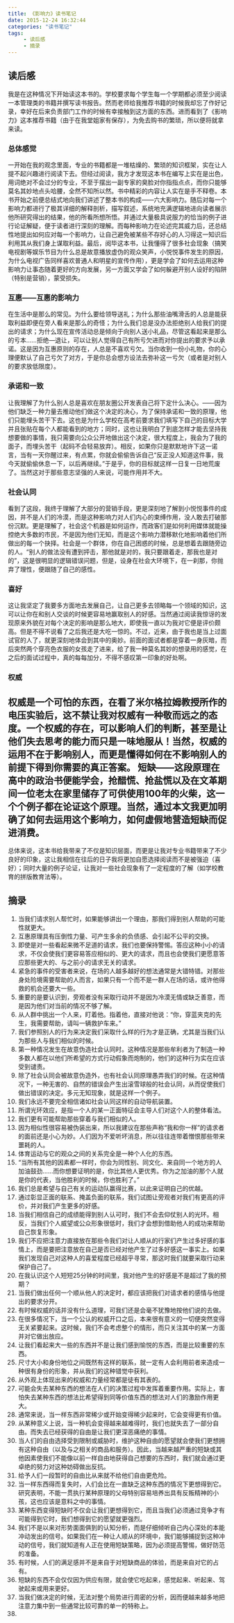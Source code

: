 ```yaml
---
title: 《影响力》读书笔记
date: 2015-12-24 16:32:44
categories: "读书笔记"
tags:
     - 读后感
     - 摘录
---
```

## 读后感
我是在这种情况下开始读这本书的。学校要求每个学生每一个学期都必须至少阅读一本管理类的书籍并撰写读书报告。然而老师给我推荐书籍的时候我却忘了作好记录，幸好在后来负责部门工作的时候有幸接触到这方面的东西。进而看到了《影响力》这本推荐书籍（由于在我堂姐家有保存），为免去购书的繁琐，所以便将就拿来读。
<!-- more -->
### 总体感觉
一开始在我的观念里面，专业的书籍都是一堆枯燥的、繁琐的知识框架，实在让人提不起兴趣进行阅读下去。但经过阅读，我方才发现这本书在编写上实在是出色，用词绝对不会过分的专业，不至于摆出一副专家的臭脸对你指指点点，而你只能够莫名其妙地点头哈腰，全然不知所以然。书中精彩的内容让人实在是手不释卷。本书开始之前便总结式地向我们讲述了整本书的构成——六大影响力。随后对每一个影响力都进行了极其详细的解释剖析，描写叙述，系统地充满逻辑地进向读者展示他所研究得出的结果，他的所看所想所悟。并通过大量极具说服力的恰当的例子进行论证解疑，便于读者进行深刻的理解。而每种影响力在论述完其威力后，还总结性地提出如何应对每一个影响力，让自己避免被某些不存好心的人习得这一知识后利用其从我们身上谋取利益。最后，阅毕这本书，让我懂得了很多社会现象（搞笑电视剧等娱乐节目为什么总是故意播放虚伪的观众笑声，小悦悦事件发生的原因，为什么电视广告同样喜欢普通人和明星的宣传作用），更是学会了如何去运用这种影响力让事态随着更好的方向发展，另一方面又学会了如何躲避开别人设好的陷阱（特别是营销），蒙受损失。
### 互惠——互惠的影响力
在生活中是那么的常见。为什么要给领导送礼；为什么那些油嘴滑舌的人总是能获取利益即便在旁人看来是那么的奇怪；为什么我们总是没办法拒绝别人给我们的提出的请求；为什么现在宣传活动总是倾向于向别人送小礼品，尽管这看起来是那么的亏本……拒绝—退让，可以让别人觉得自己有所亏欠进而对你提出的要求予以承诺。这是因为互惠原则的存在，人总是不喜欢亏欠。当你收到一份小礼物，你的心理便默认了自己亏欠了对方，于是你总会想方设法去弥补这一亏欠（或者是对别人的要求放低限度）。

### 承诺和一致
让我理解了为什么别人总是喜欢在朋友圈公开发表自己将下定什么决心。——因为他们缺乏一种力量去推动他们做这个决定的决心，为了保持承诺和一致的原理，他们只能埋头苦干下去。这也是为什么学校在高考前要求我们填写下自己的目标大学并且张贴在每个人都能看到的地方；同时，这也让我明白了到底怎样才能去坚持我想要做的事情，我只需要向公众公开地做出这个决定，很大程度上，我会为了我的面子，而埋头苦干（起码不会轻易放弃）。相反，如果你只是默默地许下这一诺言，当有一天你醒过来，有点累，你就会偷偷告诉自己“反正没人知道这件事，我今天就偷偷休息一下，以后再继续。”于是乎，你的目标就这样一日复一日地荒废了。当然这对于那些意志坚强的人来说，可能作用并不大。
### 社会认同
看到了这段，我终于理解了大部分的营销手段，更是深刻地了解到小悦悦事件的成因，并不是人们的冷漠，而是这种影响力对人们内心的束缚作用，没人敢去打破那份沉默。更是理解了，社会这个机器是如何运作，而政客们是如何利用媒体就能操控绝大多数的市民，不是因为他们无知，而是这个影响力潜移默化地影响着他们所做出的每一个抉择。社会是一个群体，你在自己困惑的时候，总是想着去跟随旁边的人。“别人的做法没有遭到抨击，那他就是对的，我只要跟着走，那我也是对的”，这是很明显的逻辑错误问题，但是，设身在社会大环境下，在一刹那，你抛弃了理性，便跟随了自己的感性。
### 喜好
这让我坚定了我要多方面地去发展自己，让自己更多去领略每一个领域的知识，这可以让你在和别人交谈的时候更容易地赢取别人的好感。当然通过阅读我惊讶的发现原来外貌在对每个决定的影响是那么地大，即使我一直以为我对它便是评价颇高。但是不得不说看了之后我还是大吃一惊的。不过，近来，由于我也是当上过面试官的人了，就更深刻地体会到其中的奥妙。前面的面试者都是穿着一身灰暗，而后突然两个穿亮色衣服的女孩走了进来，给了我一种莫名其妙的想录用的感觉，在之后的面试过程中，真的每每加分，不得不感叹第一印象的好处啊。
### 权威
权威是一个可怕的东西，在看了米尔格拉姆教授所作的电压实验后，这不禁让我对权威有一种敬而远之的态度。一个权威的存在，可以影响人们的判断，甚至是让他们失去思考的能力而只是一味地服从！当然，权威的运用不在于影响别人，而更是懂得如何在不影响别人的前提下得到你需要的真正答案。
短缺——这段原理在高中的政治书便能学会，抢醋慌、抢盐慌以及在文革期间一位老太在家里储存了可供使用100年的火柴，这一个个例子都在论证这个原理。当然，通过本文我更加明确了如何去运用这个影响力，如何虚假地营造短缺而促进消费。
---

总体来说，这本书给我带来了不仅是知识层面，而更是让我对专业书籍带来了不少良好的印象，这让我相信在往后的日子我将更加自愿选择阅读而不是被强迫（喜好）；同时大量的例子论证，让我对一些社会现象有了一定程度的了解（如学校教育的拼版教育法等）。

## 摘录
1.	当我们请求别人帮忙时，如果能够讲出一个理由，那我们得到别人帮助的可能性就更大。
2.	互惠原理具有压倒性力量、可产生多余的负债感、会引起不公平的交换。
3.	即使是对一些看起来微不足道的请求，我们也要保持警惕。答应这种小小的请求，不仅会使我们更容易答应相似的、更大的请求，而且也会使我们更愿意答应那些更大的、与之前小的请求无关的请求。
4.	紧急的事件的受害者来说，在场的人越多越好的想法通常是大错特错。对那些身处险境需要帮助的人而言，如果只有一个而不是一群人在场的话，或许他得救的机会还要大一些。
5.	重要的是要认识到，旁观者没有采取行动并不是因为冷漠无情或缺乏善意，而是因为他们对当前的情况不够了解。
6.	从人群中挑出一个人来，盯着他。指着他，直接对他说：“你，穿蓝夹克的先生，我需要帮助，请叫一辆救护车来。”
7.	我们参照别人的行为来决定我们采取什么样的行为才是正确，尤其是当我们认为那些人与我们相似的时候。
8.	第一种情况发生在故意伪造社会认同时。这种情况是那些牟利者为了制造一种多数人都在以他们所希望的方式行动假象而炮制的，他们的这种行为实在应该受到谴责。
9.	除了社会认同会被故意伪造外，也有社会认同原理愚弄我们的时候。在这种情况下，一种无害的、自然的错误会产生出滚雪球般的社会认同，从而促使我们做出错误的决定。多元无知现象，就是这样一个例子。
10.	我们永远不要完全相信诸如社会认同这样的自动导航装置。
11.	所谓光环效应，是指一个人的某一正面特征会主导人们对这个人的整体看法。
12.	我们更有可能帮助那些穿着与我们相似的人。
13.	因为相似性很容易被伪装出来，所以我建议在那些声称“我和你一样”的请求者的面前还是小心为妙。人们因为不爱听坏消息，所以往往连带着憎恨那些带来噩耗的人。
14.	体育运动与它的观众之间的关系完全是一种个人化的东西。
15.	“当所有其他的因素都一样时，你会为同性别、同文化、来自同一个地方的人加油鼓劲……而你想要证明的是，你比其他人更优秀。你为之加油的那个人就是你的代表，当他胜利的时候，你也胜利了。”
16.	我们总是希望与自己有关的运动队赢得比赛，以此来证明自己的优越。
17.	通过彰显正面的联系、掩盖负面的联系，我们试图让旁观者对我们有更高的评价，并对我们产生更多的好感。
18.	当我们相信自己的成绩能得到别人认可时，我们不会去仰仗别人的光环。相反，当我们个人威望或公众形象很低时，我们才会想到借助他人的成功来帮助自己恢复形象。
19.	我们不应把注意力直接放在那些令我们对让人顺从的行家们产生过多好感的事情上，而是要把注意放在自己是否已经对他产生了过多好感这一事实上。如果我们发现自己对这种人的喜爱程度已经超乎寻常，那这时我们就要采取行动来保护自己了。
20.	在我认识这个人短短25分钟的时间里，我对他产生的好感是不是超过了我的预期？
21.	当我们做出任何一个顺从他人的决定时，都应该把我们对请求者的感情与他提出的要求分开。
22.	有时候权威的话并没有什么道理，可我们还是会毫不犹豫地按他们说的去做。
23.	在很多情况下，当一个公认的权威开口之后，本来很有意义的一切便突然变得无关紧要起来。这时候，我们不会考虑整个的情形，而只关注其中的某一方面并对它做出放应。
24.	让我们看起来大一些的东西并不是让我们感到愉悦的东西，而是比较重要的东西。
25.	尺寸大小和身份地位之间既然有这样的联系，就一定有人会利用前者来造成一种很有身份的形象，并从我们的这种错觉中获利。
26.	从外观上体现出来的权威和力量经常都是徒有其表的。
27.	可能会失去某种东西的想法在人们的决策过程中发挥着重要作用。实际上，害怕失去某种东西的想法比希望得到同等价值东西的想法对人们的激励作用更大。
28.	通常来说，当一样东西非常稀少或开始变得稀少起来时，它会变得更有价值。
29.	从某种意义上说，当一种机会变得越来越难得时，我们也就失去了一部分自由。而失去已经获得的自由是让我们更深恶痛绝的事情。
30.	当人们的自由选择受到限制或威胁时，维护这种自由的愿望就会使我们更想拥有这种自由（以及与之相关的商品和服务）。因此，当越来越严重的短缺或其他因素使我们不能像以前一样自由地获得自己想要的东西时，我们就会通过更卓绝的努力对这种妨碍做出反抗。
31.	给予人们一段暂时的自由比从来就不给他们自由更危险。
32.	当一样东西得而复失时，人们会比在一直缺乏这种东西的情况下更想得到它。研究表明，不能一贯执行某种原理的父母特别容易培养出具有反叛精神的小孩，这也应该是意料之中的事情。
33.	某种东西变得短缺时不仅会让我们更想得到它，而且当我们必须通过竞争才有可能得到它时，我们想得到它的愿望就更强烈。
34.	我们不是以来对形势面面俱到的认知分析，而是仔细倾听自己内心深处的本能冲动发出的信号。如果我们在一种让人顺从的环境中，我们能够捕捉到这种冲动的信号，我们就知道有人正在使用短缺策略，因为必须提高警惕，做好防范的准备。
35.	有时候，人们的满足感并不是来自于对短缺商品的体验，而是来自对它的占有。
36.	短缺的东西不会仅仅因为供应有限，就会使它吃起来，感觉起来、听起来、驾驶起来或用来更好。
37.	当我们做决定的时候，无法对整个局势进行周密的分析，因而便越来越多地把注意力集中到一些通常比较可靠的单一的特称上。
38.
